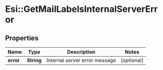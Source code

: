 # Esi::GetMailLabelsInternalServerError

## Properties
Name | Type | Description | Notes
------------ | ------------- | ------------- | -------------
**error** | **String** | Internal server error message | [optional] 


